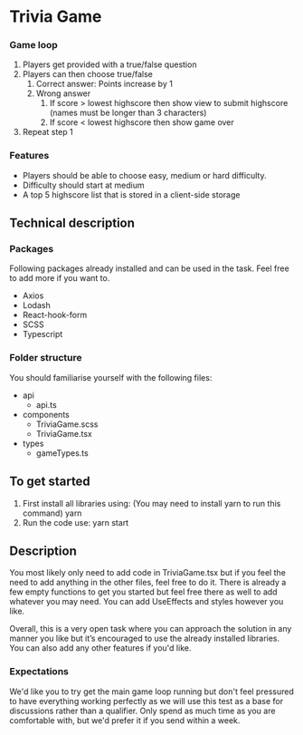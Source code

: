 # Trivia Game

### Game loop

1. Players get provided with a true/false question
2. Players can then choose true/false
   1. Correct answer: Points increase by 1
   2. Wrong answer
      1. If score > lowest highscore then show view to submit highscore (names must be longer than 3 characters)
      2. If score < lowest highscore then show game over
3. Repeat step 1

### Features

- Players should be able to choose easy, medium or hard difficulty.
- Difficulty should start at medium
- A top 5 highscore list that is stored in a client-side storage

## Technical description

### Packages

Following packages already installed and can be used in the task. Feel free to add more if you want to.

- Axios
- Lodash
- React-hook-form
- SCSS
- Typescript

### Folder structure

You should familiarise yourself with the following files:

- api
  - api.ts
- components
  - TriviaGame.scss
  - TriviaGame.tsx
- types
  - gameTypes.ts

## To get started

1. First install all libraries using: (You may need to install yarn to run this command)
   yarn
2. Run the code use:
   yarn start

## Description

You most likely only need to add code in TriviaGame.tsx but if you feel the need to add anything in the other files, feel free to do it. There is already a few empty functions to get you started but feel free there as well to add whatever you may need. You can add UseEffects and styles however you like.

Overall, this is a very open task where you can approach the solution in any manner you like but it’s encouraged to use the already installed libraries. You can also add any other features if you'd like.

### Expectations

We'd like you to try get the main game loop running but don't feel pressured to have everything working perfectly as we will use this test as a base for discussions rather than a qualifier. Only spend as much time as you are comfortable with, but we'd prefer it if you send within a week.
